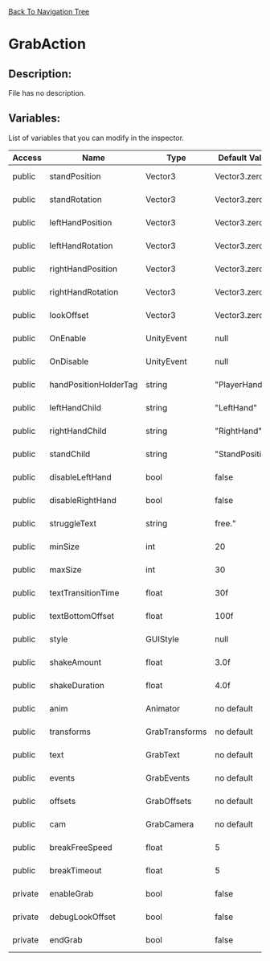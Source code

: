 [Back To Navigation Tree](https://wesleywh.github.io/githubpages/docs/navigation.html)
# GrabAction

## Description:
File has no description.

## Variables:
List of variables that you can modify in the inspector.

|Access|Name|Type|Default Value|Description|
|---|---|---|---|---|
|public|standPosition|Vector3|Vector3.zero|No description.|
|public|standRotation|Vector3|Vector3.zero|No description.|
|public|leftHandPosition|Vector3|Vector3.zero|No description.|
|public|leftHandRotation|Vector3|Vector3.zero|No description.|
|public|rightHandPosition|Vector3|Vector3.zero|No description.|
|public|rightHandRotation|Vector3|Vector3.zero|No description.|
|public|lookOffset|Vector3|Vector3.zero|No description.|
|public|OnEnable|UnityEvent|null|No description.|
|public|OnDisable|UnityEvent|null|No description.|
|public|handPositionHolderTag|string|"PlayerHands"|No description.|
|public|leftHandChild|string|"LeftHand"|No description.|
|public|rightHandChild|string|"RightHand"|No description.|
|public|standChild|string|"StandPosition"|No description.|
|public|disableLeftHand|bool|false|No description.|
|public|disableRightHand|bool|false|No description.|
|public|struggleText|string|free."|No description.|
|public|minSize|int|20|No description.|
|public|maxSize|int|30|No description.|
|public|textTransitionTime|float|30f|No description.|
|public|textBottomOffset|float|100f|No description.|
|public|style|GUIStyle|null|No description.|
|public|shakeAmount|float|3.0f|No description.|
|public|shakeDuration|float|4.0f|No description.|
|public|anim|Animator|no default|No description.|
|public|transforms|GrabTransforms|no default|No description.|
|public|text|GrabText|no default|No description.|
|public|events|GrabEvents|no default|No description.|
|public|offsets|GrabOffsets|no default|No description.|
|public|cam|GrabCamera|no default|No description.|
|public|breakFreeSpeed|float|5|No description.|
|public|breakTimeout|float|5|No description.|
|private|enableGrab|bool|false|No description.|
|private|debugLookOffset|bool|false|No description.|
|private|endGrab|bool|false|No description.|
